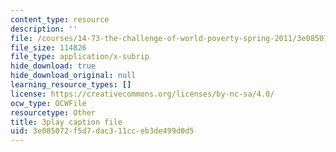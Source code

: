 ```yaml
---
content_type: resource
description: ''
file: /courses/14-73-the-challenge-of-world-poverty-spring-2011/3e085072f5d7dac311cceb3de499d0d5_FQZN92nEC0Q.srt
file_size: 114826
file_type: application/x-subrip
hide_download: true
hide_download_original: null
learning_resource_types: []
license: https://creativecommons.org/licenses/by-nc-sa/4.0/
ocw_type: OCWFile
resourcetype: Other
title: 3play caption file
uid: 3e085072-f5d7-dac3-11cc-eb3de499d0d5
---
```

